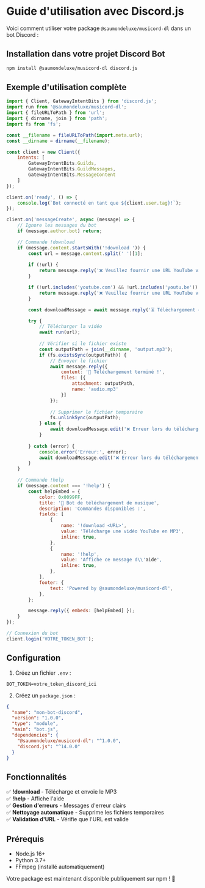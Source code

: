 # Guide d'utilisation avec Discord.js

Voici comment utiliser votre package `@saumondeluxe/musicord-dl` dans un bot Discord :

## Installation dans votre projet Discord Bot

```bash
npm install @saumondeluxe/musicord-dl discord.js
```

## Exemple d'utilisation complète

```javascript
import { Client, GatewayIntentBits } from 'discord.js';
import run from '@saumondeluxe/musicord-dl';
import { fileURLToPath } from 'url';
import { dirname, join } from 'path';
import fs from 'fs';

const __filename = fileURLToPath(import.meta.url);
const __dirname = dirname(__filename);

const client = new Client({
    intents: [
        GatewayIntentBits.Guilds, 
        GatewayIntentBits.GuildMessages, 
        GatewayIntentBits.MessageContent
    ]
});

client.on('ready', () => {
    console.log(`Bot connecté en tant que ${client.user.tag}!`);
});

client.on('messageCreate', async (message) => {
    // Ignore les messages du bot
    if (message.author.bot) return;

    // Commande !download
    if (message.content.startsWith('!download ')) {
        const url = message.content.split(' ')[1];
        
        if (!url) {
            return message.reply('❌ Veuillez fournir une URL YouTube valide.');
        }

        if (!url.includes('youtube.com') && !url.includes('youtu.be')) {
            return message.reply('❌ Veuillez fournir une URL YouTube valide.');
        }

        const downloadMessage = await message.reply('⏳ Téléchargement en cours...');

        try {
            // Télécharger la vidéo
            await run(url);
            
            // Vérifier si le fichier existe
            const outputPath = join(__dirname, 'output.mp3');
            if (fs.existsSync(outputPath)) {
                // Envoyer le fichier
                await message.reply({
                    content: '🎵 Téléchargement terminé !',
                    files: [{
                        attachment: outputPath,
                        name: 'audio.mp3'
                    }]
                });
                
                // Supprimer le fichier temporaire
                fs.unlinkSync(outputPath);
            } else {
                await downloadMessage.edit('❌ Erreur lors du téléchargement.');
            }
            
        } catch (error) {
            console.error('Erreur:', error);
            await downloadMessage.edit('❌ Erreur lors du téléchargement de la vidéo.');
        }
    }

    // Commande !help
    if (message.content === '!help') {
        const helpEmbed = {
            color: 0x0099FF,
            title: '🎵 Bot de téléchargement de musique',
            description: 'Commandes disponibles :',
            fields: [
                {
                    name: '!download <URL>',
                    value: 'Télécharge une vidéo YouTube en MP3',
                    inline: true,
                },
                {
                    name: '!help',
                    value: 'Affiche ce message d\\'aide',
                    inline: true,
                },
            ],
            footer: {
                text: 'Powered by @saumondeluxe/musicord-dl',
            },
        };

        message.reply({ embeds: [helpEmbed] });
    }
});

// Connexion du bot
client.login('VOTRE_TOKEN_BOT');
```

## Configuration

1. Créez un fichier `.env` :
```
BOT_TOKEN=votre_token_discord_ici
```

2. Créez un `package.json` :
```json
{
  "name": "mon-bot-discord",
  "version": "1.0.0",
  "type": "module",
  "main": "bot.js",
  "dependencies": {
    "@saumondeluxe/musicord-dl": "^1.0.0",
    "discord.js": "^14.0.0"
  }
}
```

## Fonctionnalités

✅ **!download <URL>** - Télécharge et envoie le MP3  
✅ **!help** - Affiche l'aide  
✅ **Gestion d'erreurs** - Messages d'erreur clairs  
✅ **Nettoyage automatique** - Supprime les fichiers temporaires  
✅ **Validation d'URL** - Vérifie que l'URL est valide  

## Prérequis

- Node.js 16+
- Python 3.7+
- FFmpeg (installé automatiquement)

Votre package est maintenant disponible publiquement sur npm ! 🚀
